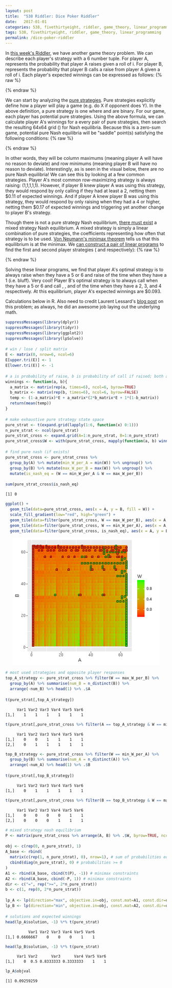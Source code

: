 ```yaml
---
layout: post
title:  "538 Riddler: Dice Poker Riddler"
date:   2017-01-01
categories: 538, fivethirtyeight, riddler, game_theory, linear_programming
tags: 538, fivethirtyeight, riddler, game_theory, linear_programming
permalink: /dice-poker-riddler
---
```


In [this week's Riddler](http://fivethirtyeight.com/features/can-you-deal-with-these-card-game-puzzles/), we have another game theory problem. We can describe each player's strategy with a 6 number tuple. For player A, <span class="inline-equation" data-expr="a_{i}"></span> represents the probability that player A raises given a roll of i.  For player B, <span class="inline-equation" data-expr="b_{i}"></span> represents the probability that player B calls a raise from player A given a roll of i.  Each player's expected winnings can be expressed as follows:
{% raw %}
<div class="equation" data-expr="\pi_{A}(a,b) = \frac{1}{36}\sum_{i=1}^{6} \sum_{j=1}^{6} (1-a_{i})*\epsilon_{ij} + a_{i}*\left( 2*b_{j}\epsilon_{ij} + 1*\left(1-b_{j}\right) \right)"></div>
<div class="equation" data-expr="\pi_{B}(a,b) = -\pi_{A}(a,b)"></div>
<div class="equation" data-expr="\text{where } \epsilon_{ij} = \begin{cases}
 1 & \text{if } i>j \\
 0 & \text{if } i=j \\
 -1 & \text{if } i<j
\end{cases}"></div>
{% endraw %}

We can start by analyzing the [pure strategies](https://en.wikipedia.org/wiki/Strategy_(game_theory)#Pure_and_mixed_strategies).  Pure strategies explicitly define how a player will play a game (e.g. do X if opponent does Y).  In the above definition, a pure strategy is one where <span class="inline-equation" data-expr="a_{i}"></span> and <span class="inline-equation" data-expr="b_{i}"></span> are binary.  For our game, each player has <span class="inline-equation" data-expr="2^{6}"></span> potential pure strategies.  Using the above formula, we can calculate player A's winnings for a every pair of pure strategies, then search the resulting 64x64 grid (<span class="inline-equation" data-expr="\pi_{A}"></span>) for Nash equilibria.  Because this is a zero-sum game, potential pure Nash equilibria <span class="inline-equation" data-expr="(\tilde{a},\tilde{b})"></span> will be "saddle" point(s) satisfying the following conditions:
{% raw %}
<div class="equation" data-expr="\max_{1 \leq i \leq 64}\pi_{A}(a,\tilde{b}) = \pi_{A}(\tilde{a},\tilde{b}) = \min_{1 \leq i \leq 64}\pi_{A}(\tilde{a},b)"></div>
{% endraw %}

In other words, they will be column maximums (meaning player A will have no reason to deviate) and row minimums (meaning player B will have no reason to deviate).  Interestingly, as is seen in the visual below, there are no pure Nash equilibria!  We can see this by looking at a few common strategies.  Player A's most common row-maximizing strategy is always raising: (1,1,1,1,1).  However, if player B knew player A was using this strategy, they would respond by only calling if they had at least a 2, netting them $0.11 of expected winnings.  And if player A knew player B was using this strategy, they would respond by only raising when they had a 4 or higher, netting them $0.17 of expected winnings and triggering yet another change to player B's strategy.

Though there is not a pure strategy Nash equilibrium, [there must exist](https://en.wikipedia.org/wiki/Nash_equilibrium#Nash.27s_Existence_Theorem) a mixed strategy Nash equilibrium. A mixed strategy is simply a linear combination of pure strategies, the coefficients representing how often that strategy is to be used. [Von Neumann's minimax theorem](https://en.wikipedia.org/wiki/Minimax_theorem) tells us that this equilibrium is at the minimax.  We [can construct a pair of linear programs](https://advancedoptimizationatharvard.wordpress.com/2014/02/20/applying-linear-programming-to-game-theory/) to find the first and second player strategies (<span class="inline-equation" data-expr="u"></span> and <span class="inline-equation" data-expr="v"></span> respectively):
{% raw %}
<div class="equation" data-expr="\begin{matrix}
\text{max } \lambda & & = & \text{min } \mu & \\
s.t. & u \in \left[ 0,1 \right] & & s.t. & v \in \left[ 0,1 \right] \\
& 1^{T} u = 1 & & & 1^{T} v = 1 \\
& \pi^{T} u \geq \lambda & & & \pi v \leq \mu
\end{matrix}"></div>
{% endraw %}

Solving these linear programs, we find that player A's optimal strategy is to always raise when they have a 5 or 6 and raise <span class="inline-equation" data-expr="\frac{2}{3}"></span> of the time when they have a 1 (i.e. bluff).  Very cool!  Player B's optimal strategy is to always call when they have a 5 or 6 and call <span class="inline-equation" data-expr="\frac{1}{2}"></span>, <span class="inline-equation" data-expr="\frac{5}{6}"></span>, and <span class="inline-equation" data-expr="\frac{1}{3}"></span> of the time when they have a 2, 3, and 4 respectively.  At this equilibrium, player A's expected winnings are $0.093.  

Calculations below in R. Also need to credit Laurent Lessard's [blog post](http://www.laurentlessard.com/bookproofs/baby-poker/) on this problem; as always, he did an awesome job laying out the underlying math.   

``` R
suppressMessages(library(dplyr))
suppressMessages(library(tidyr))
suppressMessages(library(ggplot2))
suppressMessages(library(lpSolve))

# win / lose / split matrix
E <- matrix(0, nrow=6, ncol=6)
E[upper.tri(E)] <- 1
E[lower.tri(E)] <- -1

# a is probability of raise, b is probability of call if raised; both are vectors of length 6
winnings <- function(a, b){
  a_matrix <- matrix(rep(a, times=6), ncol=6, byrow=TRUE)
  b_matrix <- matrix(rep(b, times=6), ncol=6, byrow=FALSE)
  temp <- (1-a_matrix)*E + a_matrix*(2*b_matrix*E + 1*(1-b_matrix))
  return(mean(temp))
}

# make exhaustive pure strategy state space
pure_strat <- t(expand.grid(lapply(1:6, function(x) 0:1)))
n_pure_strat <- ncol(pure_strat)
pure_strat_cross <- expand.grid(A=1:n_pure_strat, B=1:n_pure_strat)
pure_strat_cross$W <- with(pure_strat_cross, mapply(function(a, b) winnings(pure_strat[,a], pure_strat[,b]), A, B))

# find pure nash (if exists)
pure_strat_cross <- pure_strat_cross %>%
  group_by(A) %>% mutate(min_W_per_A = min(W)) %>% ungroup() %>%
  group_by(B) %>% mutate(max_W_per_B = max(W)) %>% ungroup() %>%
  mutate(is_nash_eq = (W == min_W_per_A & W == max_W_per_B))

sum(pure_strat_cross$is_nash_eq)
```
```
[1] 0
```
``` R
ggplot() +
  geom_tile(data=pure_strat_cross, aes(x = A, y = B, fill = W)) +
  scale_fill_gradient(low="red", high="green") +
  geom_tile(data=filter(pure_strat_cross, W == max_W_per_B), aes(x = A, y = B), colour="darkgreen", alpha=0, size=0.75) +
  geom_tile(data=filter(pure_strat_cross, W == min_W_per_A), aes(x = A, y = B), colour="darkred", alpha=0, size=0.75) +
  geom_tile(data=filter(pure_strat_cross, is_nash_eq), aes(x = A, y = B), fill="gold")
```
<img src="/assets/img/dice-poker-pure-strategies.png" style="display:block; margin-left:auto; margin-right:auto;">

``` R
# most used strategies and opposite player responses
top_A_strategy <- pure_strat_cross %>% filter(W == max_W_per_B) %>%
  group_by(A) %>% summarise(num_B = n_distinct(B)) %>%
  arrange(-num_B) %>% head(1) %>% .$A

t(pure_strat[,top_A_strategy])
```
```
     Var1 Var2 Var3 Var4 Var5 Var6
[1,]    1    1    1    1    1    1
```
``` R
t(pure_strat[,pure_strat_cross %>% filter(A == top_A_strategy & W == min_W_per_A) %>% .$B])
```
```
     Var1 Var2 Var3 Var4 Var5 Var6
[1,]    0    0    1    1    1    1
[2,]    0    1    1    1    1    1
```
``` R  
top_B_strategy <- pure_strat_cross %>% filter(W == min_W_per_A) %>%
  group_by(B) %>% summarise(num_A = n_distinct(A)) %>%
  arrange(-num_A) %>% head(1) %>% .$B

t(pure_strat[,top_B_strategy])
```
```
     Var1 Var2 Var3 Var4 Var5 Var6
[1,]    0    1    1    1    1    1
```
``` R
t(pure_strat[,pure_strat_cross %>% filter(B == top_B_strategy & W == max_W_per_B) %>% .$A])
```
```
     Var1 Var2 Var3 Var4 Var5 Var6
[1,]    0    0    0    0    1    1
[2,]    0    0    0    1    1    1
```
``` R
# mixed strategy nash equilibrium
P <- matrix(pure_strat_cross %>% arrange(A, B) %>% .$W, byrow=TRUE, ncol=n_pure_strat)

obj <- c(rep(0, n_pure_strat), 1)
A_base <- rbind(
  matrix(c(rep(1, n_pure_strat), 0), nrow=1), # sum of probabilities equals 1
  cbind(diag(n_pure_strat), 0) # probabilities >= 0
)
A1 <- rbind(A_base, cbind(t(P), -1)) # minimax constraints
A2 <- rbind(A_base, cbind(-P, 1)) # minimax constraints
dir <- c("=", rep(">=", 2*n_pure_strat))
b <- c(1, rep(0, 2*n_pure_strat))

lp_A <- lp(direction="max", objective.in=obj, const.mat=A1, const.dir=dir, const.rhs=b)
lp_B <- lp(direction="min", objective.in=obj, const.mat=A2, const.dir=dir, const.rhs=b)

# solutions and expected winnings
head(lp_A$solution, -1) %*% t(pure_strat)
```
```
          Var1 Var2 Var3 Var4 Var5 Var6
[1,] 0.6666667    0    0    0    1    1
```
``` R
head(lp_B$solution, -1) %*% t(pure_strat)
```
```
     Var1 Var2      Var3      Var4 Var5 Var6
[1,]    0  0.5 0.8333333 0.3333333    1    1
```
``` R
lp_A$objval
```
```
[1] 0.09259259
```
